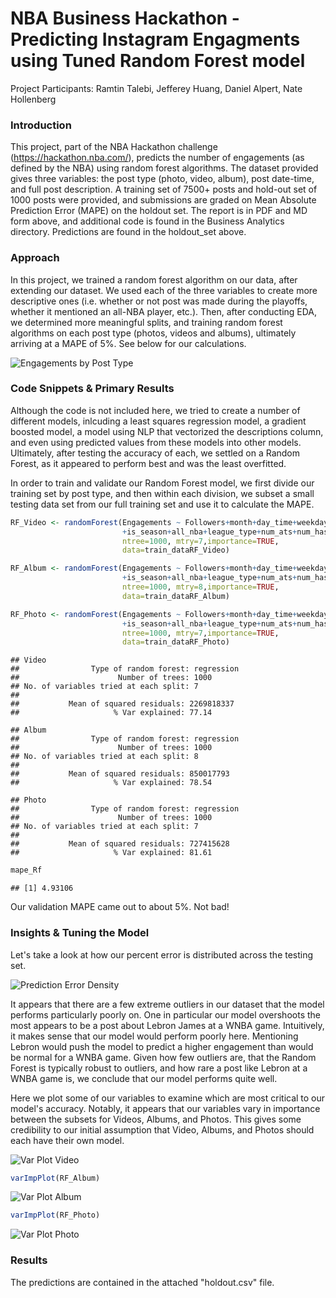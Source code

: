 # NBA Business Hackathon - Predicting Instagram Engagments using Tuned Random Forest model

Project Participants: Ramtin Talebi, Jefferey Huang, Daniel Alpert, Nate Hollenberg

### Introduction
This project, part of the NBA Hackathon challenge (https://hackathon.nba.com/), predicts the number of engagements (as defined by the NBA) using random forest algorithms. The dataset provided gives three variables: the post type (photo, video, album), post date-time, and full post description. A training set of 7500+ posts and hold-out set of 1000 posts were provided, and submissions are graded on Mean Absolute Prediction Error (MAPE) on the holdout set. The report is in PDF and MD form above, and additional code is found in the Business Analytics directory. Predictions are found in the holdout_set above.

### Approach

In this project, we trained a random forest algorithm on our data, after extending our dataset. We used each of the three variables to create more descriptive ones (i.e. whether or not post was made during the playoffs, whether it mentioned an all-NBA player, etc.). Then, after conducting EDA, we determined more meaningful splits, and training random forest algorithms on each post type (photos, videos and albums), ultimately arriving at a MAPE of 5%. See below for our calculations.

![Engagements by Post Type](https://raw.githubusercontent.com/jeffereyhuang/nba-business-hackathon/master/md_images/figure-markdown_github/density%20plots-1.png)

### Code Snippets & Primary Results

Although the code is not included here, we tried to create a number of different models, inlcuding a least squares regression model, a gradient boosted model, a model using NLP that vectorized the descriptions column, and even using predicted values from these models into other models. Ultimately, after testing the accuracy of each, we settled on a Random Forest, as it appeared to perform best and was the least overfitted.

In order to train and validate our Random Forest model, we first divide our training set by post type, and then within each division, we subset a small testing data set from our full training set and use it to calculate the MAPE.
 
``` r
RF_Video <- randomForest(Engagements ~ Followers+month+day_time+weekday+Followers_Mentioned
                         +is_season+all_nba+league_type+num_ats+num_hash,
                         ntree=1000, mtry=7,importance=TRUE,
                         data=train_dataRF_Video)

RF_Album <- randomForest(Engagements ~ Followers+month+day_time+weekday+Followers_Mentioned
                         +is_season+all_nba+league_type+num_ats+num_hash,
                         ntree=1000, mtry=8,importance=TRUE,
                         data=train_dataRF_Album)

RF_Photo <- randomForest(Engagements ~ Followers+month+day_time+weekday+Followers_Mentioned
                         +is_season+all_nba+league_type+num_ats+num_hash,
                         ntree=1000, mtry=7,importance=TRUE,
                         data=train_dataRF_Photo)
```

    ## Video
    ##                Type of random forest: regression
    ##                      Number of trees: 1000
    ## No. of variables tried at each split: 7
    ## 
    ##           Mean of squared residuals: 2269818337
    ##                     % Var explained: 77.14

    ## Album
    ##                Type of random forest: regression
    ##                      Number of trees: 1000
    ## No. of variables tried at each split: 8
    ## 
    ##           Mean of squared residuals: 850017793
    ##                     % Var explained: 78.54

    ## Photo
    ##                Type of random forest: regression
    ##                      Number of trees: 1000
    ## No. of variables tried at each split: 7
    ## 
    ##           Mean of squared residuals: 727415628
    ##                     % Var explained: 81.61

``` r
mape_Rf
```

    ## [1] 4.93106

Our validation MAPE came out to about 5%. Not bad!

### Insights & Tuning the Model
Let's take a look at how our percent error is distributed across the testing set.

![Prediction Error Density](https://raw.githubusercontent.com/jeffereyhuang/nba-business-hackathon/master/md_images/figure-markdown_github/PE%20distribution-1.png)

It appears that there are a few extreme outliers in our dataset that the model performs particularly poorly on. One in particular our model overshoots the most appears to be a post about Lebron James at a WNBA game. Intuitively, it makes sense that our model would perform poorly here. Mentioning Lebron would push the model to predict a higher engagement than would be normal for a WNBA game. Given how few outliers are, that the Random Forest is typically robust to outliers, and how rare a post like Lebron at a WNBA game is, we conclude that our model performs quite well.

Here we plot some of our variables to examine which are most critical to our model's accuracy. Notably, it appears that our variables vary in importance between the subsets for Videos, Albums, and Photos. This gives some credibility to our initial assumption that Video, Albums, and Photos should each have their own model.


![Var Plot Video](https://raw.githubusercontent.com/jeffereyhuang/nba-business-hackathon/master/md_images/figure-markdown_github/varplot-1.png)

``` r
varImpPlot(RF_Album)
```

![Var Plot Album](https://raw.githubusercontent.com/jeffereyhuang/nba-business-hackathon/master/md_images/figure-markdown_github/varplot-2.png)

``` r
varImpPlot(RF_Photo)
```

![Var Plot Photo](https://raw.githubusercontent.com/jeffereyhuang/nba-business-hackathon/master/md_images/figure-markdown_github/varplot-3.png)

### Results
The predictions are contained in the attached "holdout.csv" file.
